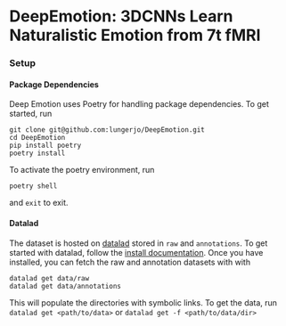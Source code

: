# DeepEmotion: 3DCNNs Learn Naturalistic Emotion from 7t fMRI

### Setup
#### Package Dependencies
Deep Emotion uses Poetry for handling package dependencies. To get started, run

```
git clone git@github.com:lungerjo/DeepEmotion.git
cd DeepEmotion
pip install poetry
poetry install
```

To activate the poetry environment, run
```
poetry shell
```
and ``exit`` to exit.

#### Datalad
The dataset is hosted on [datalad](https://www.datalad.org) stored in ``raw`` and ``annotations``. To get started with datalad, follow the [install documentation](https://handbook.datalad.org/en/latest/intro/installation.html#install-datalad). Once you have installed, you can fetch the raw and annotation datasets with with 
```
datalad get data/raw
datalad get data/annotations
```
This will populate the directories with symbolic links. To get the data, run 
```datalad get <path/to/data>```
or
```datalad get -f <path/to/data/dir>```








